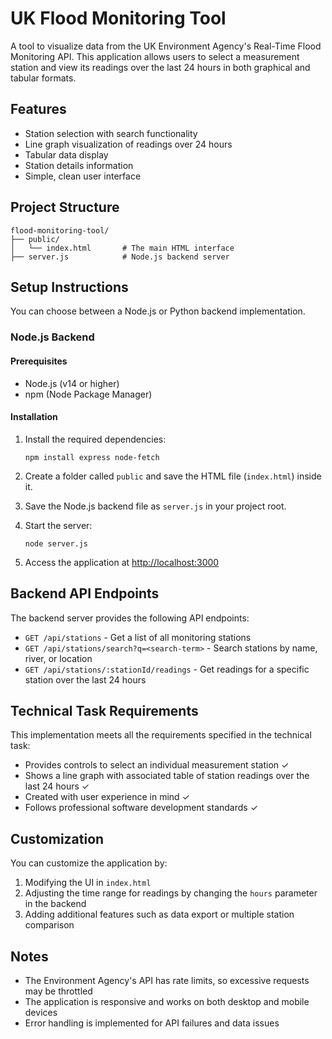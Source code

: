 # UK Flood Monitoring Tool

A tool to visualize data from the UK Environment Agency's Real-Time Flood Monitoring API. This application allows users to select a measurement station and view its readings over the last 24 hours in both graphical and tabular formats.

## Features

- Station selection with search functionality
- Line graph visualization of readings over 24 hours
- Tabular data display
- Station details information
- Simple, clean user interface

## Project Structure

```
flood-monitoring-tool/
├── public/
│   └── index.html       # The main HTML interface
├── server.js            # Node.js backend server
```

## Setup Instructions

You can choose between a Node.js or Python backend implementation.

### Node.js Backend

#### Prerequisites
- Node.js (v14 or higher)
- npm (Node Package Manager)

#### Installation

1. Install the required dependencies:
   ```
   npm install express node-fetch
   ```

2. Create a folder called `public` and save the HTML file (`index.html`) inside it.

3. Save the Node.js backend file as `server.js` in your project root.

4. Start the server:
   ```
   node server.js
   ```

5. Access the application at [http://localhost:3000](http://localhost:3000)


## Backend API Endpoints

The backend server provides the following API endpoints:

- `GET /api/stations` - Get a list of all monitoring stations
- `GET /api/stations/search?q=<search-term>` - Search stations by name, river, or location
- `GET /api/stations/:stationId/readings` - Get readings for a specific station over the last 24 hours

## Technical Task Requirements

This implementation meets all the requirements specified in the technical task:

- Provides controls to select an individual measurement station ✓
- Shows a line graph with associated table of station readings over the last 24 hours ✓
- Created with user experience in mind ✓
- Follows professional software development standards ✓

## Customization

You can customize the application by:

1. Modifying the UI in `index.html`
2. Adjusting the time range for readings by changing the `hours` parameter in the backend
3. Adding additional features such as data export or multiple station comparison

## Notes

- The Environment Agency's API has rate limits, so excessive requests may be throttled
- The application is responsive and works on both desktop and mobile devices
- Error handling is implemented for API failures and data issues